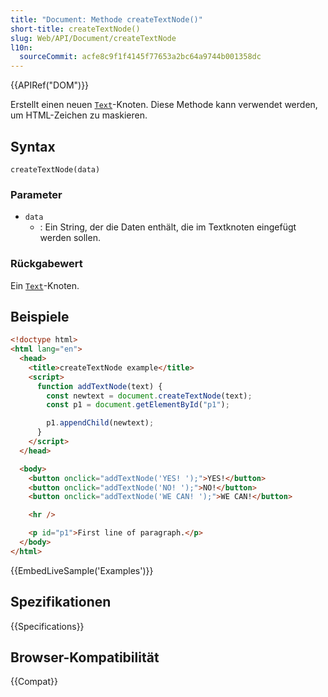 ```yaml
---
title: "Document: Methode createTextNode()"
short-title: createTextNode()
slug: Web/API/Document/createTextNode
l10n:
  sourceCommit: acfe8c9f1f4145f77653a2bc64a9744b001358dc
---
```


{{APIRef("DOM")}}

Erstellt einen neuen [`Text`](/de/docs/Web/API/Text)-Knoten. Diese Methode kann verwendet werden, um HTML-Zeichen zu maskieren.

## Syntax

```js-nolint
createTextNode(data)
```

### Parameter

- `data`
  - : Ein String, der die Daten enthält, die im Textknoten eingefügt werden sollen.

### Rückgabewert

Ein [`Text`](/de/docs/Web/API/Text)-Knoten.

## Beispiele

```html
<!doctype html>
<html lang="en">
  <head>
    <title>createTextNode example</title>
    <script>
      function addTextNode(text) {
        const newtext = document.createTextNode(text);
        const p1 = document.getElementById("p1");

        p1.appendChild(newtext);
      }
    </script>
  </head>

  <body>
    <button onclick="addTextNode('YES! ');">YES!</button>
    <button onclick="addTextNode('NO! ');">NO!</button>
    <button onclick="addTextNode('WE CAN! ');">WE CAN!</button>

    <hr />

    <p id="p1">First line of paragraph.</p>
  </body>
</html>
```

{{EmbedLiveSample('Examples')}}

## Spezifikationen

{{Specifications}}

## Browser-Kompatibilität

{{Compat}}
